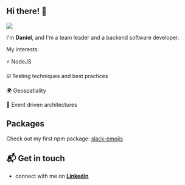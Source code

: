 ## Hi there! 👋

<p>
  <img src="https://github-readme-stats.vercel.app/api?username=syncush&theme=tokyonight">
</p>

I'm **Daniel**, and I'm a team leader and a backend software developer.

My interests:

⚡ NodeJS

☑️ Testing techniques and best practices

🌍 Geospatiality

🧠 Event driven architectures

## Packages
Check out my first npm package: [slack-emojis](https://www.npmjs.com/package/slack-emojis)

## 📬 Get in touch

* connect with me on [**Linkedin**](https://www.linkedin.com/in/daniel-hermon-927372144/)
